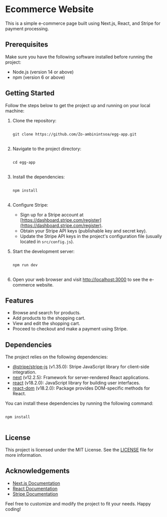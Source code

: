 # Ecommerce Website

This is a simple e-commerce page built using Next.js, React, and Stripe for payment processing.

## Prerequisites

Make sure you have the following software installed before running the project:

- Node.js (version 14 or above)
- npm (version 6 or above)

## Getting Started

Follow the steps below to get the project up and running on your local machine:

1. Clone the repository:

   <pre>
   <code>
   git clone https://github.com/Zo-ambinintsoa/egg-app.git
   </code>
   </pre>

2. Navigate to the project directory:

   <pre>
   <code>
   cd egg-app
   </code>
   </pre>

3. Install the dependencies:

   <pre>
   <code>
   npm install
   </code>
   </pre>

4. Configure Stripe:

   - Sign up for a Stripe account at [https://dashboard.stripe.com/register](https://dashboard.stripe.com/register).
   - Obtain your Stripe API keys (publishable key and secret key).
   - Update the Stripe API keys in the project's configuration file (usually located in `src/config.js`).

5. Start the development server:

   <pre>
   <code>
   npm run dev
   </code>
   </pre>

6. Open your web browser and visit [http://localhost:3000](http://localhost:3000) to see the e-commerce website.

## Features

- Browse and search for products.
- Add products to the shopping cart.
- View and edit the shopping cart.
- Proceed to checkout and make a payment using Stripe.


## Dependencies

The project relies on the following dependencies:

- [@stripe/stripe-js](https://www.npmjs.com/package/@stripe/stripe-js) (v1.35.0): Stripe JavaScript library for client-side integration.
- [next](https://nextjs.org/) (v12.2.5): Framework for server-rendered React applications.
- [react](https://reactjs.org/) (v18.2.0): JavaScript library for building user interfaces.
- [react-dom](https://reactjs.org/docs/react-dom.html) (v18.2.0): Package provides DOM-specific methods for React.

You can install these dependencies by running the following command:

<pre>
<code>
npm install
</code>
</pre>

## License

This project is licensed under the MIT License. See the [LICENSE](LICENSE) file for more information.

## Acknowledgements

- [Next.js Documentation](https://nextjs.org/docs)
- [React Documentation](https://reactjs.org/docs)
- [Stripe Documentation](https://stripe.com/docs)

Feel free to customize and modify the project to fit your needs. Happy coding!

